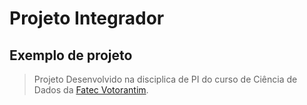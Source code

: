 # Projeto Integrador
## Exemplo de projeto
> Projeto Desenvolvido na disciplica de PI do curso de Ciência de Dados da [Fatec Votorantim](https://fatecvotorantim.cps.sp.gov.br/).

